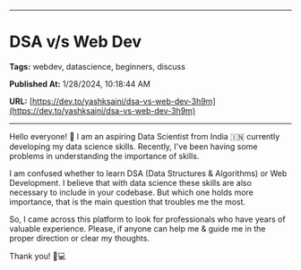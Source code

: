   
  <hr />
  
  # DSA v/s Web Dev
  
  **Tags:** webdev, datascience, beginners, discuss

  **Published At:** 1/28/2024, 10:18:44 AM

  **URL:** [https://dev.to/yashksaini/dsa-vs-web-dev-3h9m](https://dev.to/yashksaini/dsa-vs-web-dev-3h9m)

  <hr />
  Hello everyone! 👋 I am an aspiring Data Scientist from India 🇮🇳 currently developing my data science skills. Recently, I've been having some problems in understanding the importance of skills.

I am confused whether to learn DSA (Data Structures & Algorithms) or Web Development. I believe that with data science these skills are also necessary to include in your codebase. But which one holds more importance, that is the main question that troubles me the most.

So, I came across this platform to look for professionals who have years of valuable experience. Please, if anyone can help me & guide me in the proper direction or clear my thoughts.

Thank you! 🙏💻    
  